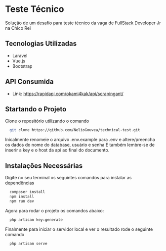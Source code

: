 # Teste Técnico
Solução de um desafio para teste técnico da vaga de FullStack Developer Jr na Chico Rei
## Tecnologias Utilizadas
- Laravel
- Vue.js
- Bootstrap
## API Consumida
- Link: https://rapidapi.com/okami4kak/api/scrapingant/

## Startando o Projeto
Clone o repositório utilizando o comando 
```sh
  git clone https://github.com/NelioGouvea/technical-test.git
```  
Inicalmente renomeie o arquivo .env.example para .env e altere/preencha os dados do nome do database, usuário e senha
E também lembre-se de inserir a key e o host da api ao final do documento.

## Instalações Necessárias
Digite no seu terminal os seguintes comandos para instalar as dependências
```sh
  composer install
  npm install
  npm run dev
```  
Agora para rodar o projeto os comandos abaixo:
```sh
  php artisan key:generate
```
  
Finalmente para iniciar o servidor local e ver o resultado rode o seguinte comando
```sh
  php artisan serve
```
